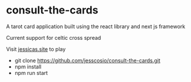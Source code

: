 # consult-the-cards

A tarot card application built using the react library and next js framework

Current support for celtic cross spread

Visit [jessicas.site](http://jessicas.site) to play

* git clone https://github.com/jesscosio/consult-the-cards.git
* npm install
* npm run start
